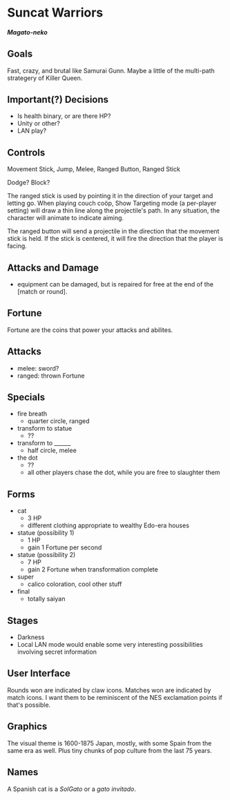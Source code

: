 Suncat Warriors
===============
#### *Magato-neko*

Goals
-----

Fast, crazy, and brutal like Samurai Gunn.  Maybe a little of the multi-path strategery of Killer Queen.

Important(?) Decisions
----------------------

* Is health binary, or are there HP?
* Unity or other?
* LAN play?

Controls
--------

Movement Stick, Jump, Melee, Ranged Button, Ranged Stick

Dodge?  Block?

The ranged stick is used by pointing it in the direction of your target and letting go.  When playing couch coöp, Show Targeting mode (a per-player setting) will draw a thin line along the projectile's path.  In any situation, the character will animate to indicate aiming.

The ranged button will send a projectile in the direction that the movement stick is held.  If the stick is centered, it will fire the direction that the player is facing.

Attacks and Damage
------------------

* equipment can be damaged, but is repaired for free at the end of the [match or round].

Fortune
-------

Fortune are the coins that power your attacks and abilites.

Attacks
-------

* melee: sword?
* ranged: thrown Fortune

Specials
--------

* fire breath
  * quarter circle, ranged
* transform to statue
  * ??
* transform to ______
  * half circle, melee
* the dot
  * ??
  * all other players chase the dot, while you are free to slaughter them

Forms
-----

* cat
  * 3 HP
  * different clothing appropriate to wealthy Edo-era houses
* statue (possibility 1)
  * 1 HP
  * gain 1 Fortune per second
* statue (possibility 2)
  * 7 HP
  * gain 2 Fortune when transformation complete
* super
  * calico coloration, cool other stuff
* final
  * totally saiyan

Stages
------

* Darkness
* Local LAN mode would enable some very interesting possibilities involving secret information

User Interface
--------------

Rounds won are indicated by claw icons.  Matches won are indicated by match icons.  I want them to be reminiscent of the NES exclamation points if that's possible.

Graphics
--------

The visual theme is 1600-1875 Japan, mostly, with some Spain from the same era as well.  Plus tiny chunks of pop culture from the last 75 years.

Names
-----

A Spanish cat is a *SolGato* or a *gato invitado*.
